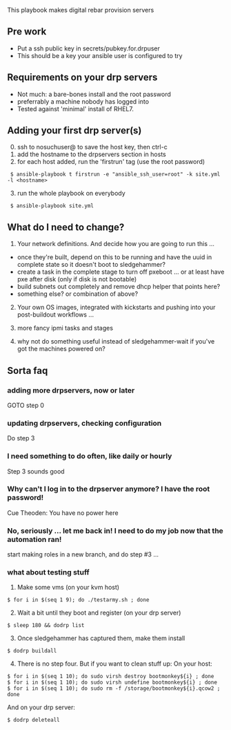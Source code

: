 

This playbook makes digital rebar provision servers


## Pre work

* Put a ssh public key in secrets/pubkey.for.drpuser
* This should be a key your ansible user is configured to try


##  Requirements on your drp servers

* Not much: a bare-bones install and the root password
* preferrably a machine nobody has logged into
* Tested against 'minimal' install of RHEL7.


## Adding your first drp server(s)
0. ssh to nosuchuser@<hostname> to save the host key, then ctrl-c
1. add the hostname to the drpservers section in hosts
2. for each host added, run the 'firstrun' tag (use the root password)

```
 $ ansible-playbook t firstrun -e "ansible_ssh_user=root" -k site.yml -l <hostname>
```

3. run the whole playbook on everybody

```
 $ ansible-playbook site.yml
```

## What do I need to change?
1. Your network definitions.  And decide how you are going to run this ... 

 * once they're built, depend on this to be running and have the uuid in complete state so it doesn't boot to sledgehammer?
 * create a task in the complete stage to turn off pxeboot ... or at least have pxe after disk (only if disk is not bootable)
 * build subnets out completely and remove dhcp helper that points here?
 * something else?  or combination of above?

2. Your own OS images, integrated with kickstarts and pushing into your post-buildout workflows ... 

3. more fancy ipmi tasks and stages

4. why not do something useful instead of sledgehammer-wait if you've got the machines powered on?  

## Sorta faq

### adding more drpservers, now or later
GOTO step 0

### updating drpservers, checking configuration
Do step 3

### I need something to do often, like daily or hourly
Step 3 sounds good

### Why can't I log in to the drpserver anymore?  I have the root password!
Cue Theoden:  You have no power here

### No, seriously ... let me back in!  I need to do my job now that the automation ran!
start making roles in a new branch, and do step #3 ... 

### what about testing stuff
1. Make some vms (on your kvm host)

```
$ for i in $(seq 1 9); do ./testarmy.sh ; done
```

2. Wait a bit until they boot and register (on your drp server)
```
$ sleep 180 && dodrp list
```

3. Once sledgehammer has captured them, make them install
```
$ dodrp buildall
```

4. There is no step four.  But if you want to clean stuff up:
On your host:
```
$ for i in $(seq 1 10); do sudo virsh destroy bootmonkey${i} ; done
$ for i in $(seq 1 10); do sudo virsh undefine bootmonkey${i} ; done
$ for i in $(seq 1 10); do sudo rm -f /storage/bootmonkey${i}.qcow2 ; done
```

And on your drp server:
```
$ dodrp deleteall
```










